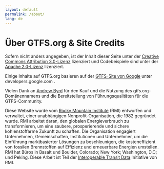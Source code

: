 ```yaml
---
layout: default
permalink: /about/
lang: de
---
```


# Über GTFS.org & Site Credits

Sofern nicht anders angegeben, ist der Inhalt dieser Seite unter der <a href="http://creativecommons.org/licenses/by/3.0/">Creative Commons Attribution 3.0-Lizenz</a> lizenziert und Codebeispiele sind unter der <a href="http://www.apache.org/licenses/LICENSE-2.0">Apache 2.0-Lizenz</a> lizenziert.

Einige Inhalte auf GTFS.org basieren auf der <a href="https://developers.google.com/transit/gtfs/">GTFS-Site von Google</a> unter developers.google.com .

Vielen Dank an <a href="https://www.linkedin.com/in/byrdandrew">Andrew Byrd</a> für den Kauf und die Nutzung des gtfs.org-Domänennamens und die Bereitstellung von Führungsqualitäten für die GTFS-Community.

Diese Website wurde vom <a href="http://rmi.org">Rocky Mountain Institute</a> (RMI) entworfen und verwaltet, einer unabhängigen Nonprofit-Organisation, die 1982 gegründet wurde. RMI arbeitet daran, den globalen Energieverbrauch zu transformieren, um eine saubere, prosperierende und sichere kohlenstoffarme Zukunft zu schaffen. Die Organisation engagiert Unternehmen, Gemeinschaften, Institutionen und Unternehmer, um die Einführung marktbasierter Lösungen zu beschleunigen, die kosteneffizient von fossilen Brennstoffen auf Effizienz und erneuerbare Energien umstellen. RMI hat Büros in Basalt und Boulder, Colorado; New York; Washington, D.C; und Peking. Diese Arbeit ist Teil der <a href="https://itdconsortium.org/">Interoperable Transit Data</a> Initiative von RMI.
